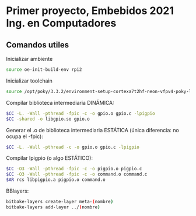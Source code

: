 # Primer proyecto, Embebidos 2021 Ing. en Computadores

## Comandos utiles

Inicializar ambiente
```bash
source oe-init-build-env rpi2
```

Inicializar toolchain
```bash
source /opt/poky/3.3.2/environment-setup-cortexa7t2hf-neon-vfpv4-poky-linux-gnueabi
```

Compilar biblioteca intermediaria DINÁMICA:
```bash
$CC -L. -Wall -pthread -fpic -c -o gpio.o gpio.c -lpigpio
$CC -shared -o libgpio.so gpio.o
```

Generar el .o de biblioteca intermediaria ESTÁTICA (única diferencia: no ocupa el -fpic):

```bash
$CC -L. -Wall -pthread -c -o gpio.o gpio.c -lpigpio
```

Compilar lpigpio (o algo ESTÁTICO):

```bash
$CC -O3 -Wall -pthread -fpic -c -o pigpio.o pigpio.c
$CC -O3 -Wall -pthread -fpic -c -o command.o command.c
$AR rcs libpigpio.a pigpio.o command.o
```


BBlayers:
```bash
bitbake-layers create-layer meta-(nombre)
bitbake-layers add-layer ../(nombre)
```
